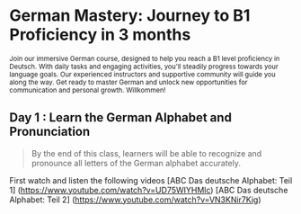 # **German Mastery: Journey to B1 Proficiency in 3 months**
<sub>Join our immersive German course, designed to help you reach a B1 level proficiency in Deutsch. With daily tasks and engaging activities, you'll steadily progress towards your language goals. Our experienced instructors and supportive community will guide you along the way. Get ready to master German and unlock new opportunities for communication and personal growth. Willkommen!

  
## Day 1 : Learn the German Alphabet and Pronunciation 
> By the end of this class, learners will be able to recognize and pronounce all letters of the German alphabet accurately. 

  First watch and listen the following videos 
[ABC Das deutsche Alphabet: Teil 1] (https://www.youtube.com/watch?v=UD75WIYHMlc) 
[ABC Das deutsche Alphabet: Teil 2] (https://www.youtube.com/watch?v=VN3KNir7Kig) 
